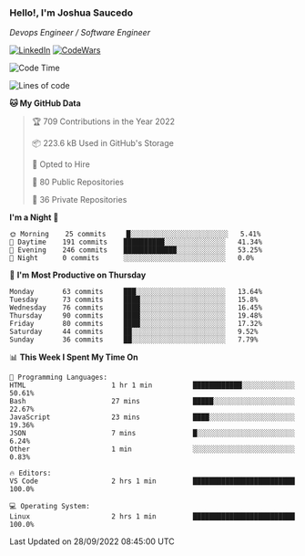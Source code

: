 ### Hello!, I'm Joshua Saucedo
*Devops Engineer / Software Engineer*  

[![LinkedIn](https://img.shields.io/badge/LinkedIn-0073b1?logo=linkedin&style=flat-square&logoColor=white)](https://www.linkedin.com/in/joshua-nathanael-saucedo-uriarte-bb0336169/)
[![CodeWars](https://www.codewars.com/users/joshuansu0897/badges/micro)](https://www.codewars.com/users/joshuansu0897)

<!--START_SECTION:waka-->
![Code Time](http://img.shields.io/badge/Code%20Time-247%20hrs%2044%20mins-blue)

![Lines of code](https://img.shields.io/badge/From%20Hello%20World%20I%27ve%20Written-2%20Million%20lines%20of%20code-blue)

**🐱 My GitHub Data** 

> 🏆 709 Contributions in the Year 2022
 > 
> 📦 223.6 kB Used in GitHub's Storage 
 > 
> 💼 Opted to Hire
 > 
> 📜 80 Public Repositories 
 > 
> 🔑 36 Private Repositories  
 > 
**I'm a Night 🦉** 

```text
🌞 Morning    25 commits     █░░░░░░░░░░░░░░░░░░░░░░░░   5.41% 
🌆 Daytime    191 commits    ██████████░░░░░░░░░░░░░░░   41.34% 
🌃 Evening    246 commits    █████████████░░░░░░░░░░░░   53.25% 
🌙 Night      0 commits      ░░░░░░░░░░░░░░░░░░░░░░░░░   0.0%

```
📅 **I'm Most Productive on Thursday** 

```text
Monday       63 commits     ███░░░░░░░░░░░░░░░░░░░░░░   13.64% 
Tuesday      73 commits     ████░░░░░░░░░░░░░░░░░░░░░   15.8% 
Wednesday    76 commits     ████░░░░░░░░░░░░░░░░░░░░░   16.45% 
Thursday     90 commits     ████░░░░░░░░░░░░░░░░░░░░░   19.48% 
Friday       80 commits     ████░░░░░░░░░░░░░░░░░░░░░   17.32% 
Saturday     44 commits     ██░░░░░░░░░░░░░░░░░░░░░░░   9.52% 
Sunday       36 commits     ██░░░░░░░░░░░░░░░░░░░░░░░   7.79%

```


📊 **This Week I Spent My Time On** 

```text
💬 Programming Languages: 
HTML                     1 hr 1 min          ████████████░░░░░░░░░░░░░   50.61% 
Bash                     27 mins             █████░░░░░░░░░░░░░░░░░░░░   22.67% 
JavaScript               23 mins             ████░░░░░░░░░░░░░░░░░░░░░   19.36% 
JSON                     7 mins              █░░░░░░░░░░░░░░░░░░░░░░░░   6.24% 
Other                    1 min               ░░░░░░░░░░░░░░░░░░░░░░░░░   0.83%

🔥 Editors: 
VS Code                  2 hrs 1 min         █████████████████████████   100.0%

💻 Operating System: 
Linux                    2 hrs 1 min         █████████████████████████   100.0%

```


 Last Updated on 28/09/2022 08:45:00 UTC
<!--END_SECTION:waka-->
